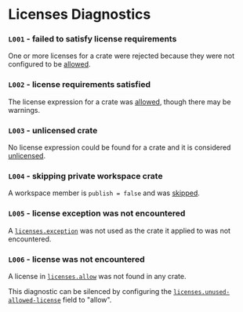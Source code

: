# Licenses Diagnostics

### `L001` - failed to satisfy license requirements

One or more licenses for a crate were rejected because they were not configured to be [allowed](cfg.md#the-allow-and-deny-fields-optional).

### `L002` - license requirements satisfied

The license expression for a crate was [allowed](cfg.md#the-allow-and-deny-fields-optional), though there may be warnings.

### `L003` - unlicensed crate

No license expression could be found for a crate and it is considered [unlicensed](cfg.md#the-unlicensed-field-optional).

### `L004` - skipping private workspace crate

A workspace member is `publish = false` and was [skipped](cfg.md#the-private-field-optional).

### `L005` - license exception was not encountered

A [`licenses.exception`](cfg.md#the-exceptions-field-optional) was not used as the crate it applied to was not encountered.

### `L006` - license was not encountered

A license in [`licenses.allow`](cfg.md#the-allow-and-deny-fields-optional) was not found in any crate.

This diagnostic can be silenced by configuring the [`licenses.unused-allowed-license`](cfg.md#the-unused-allowed-license-field-optional) field to "allow".
